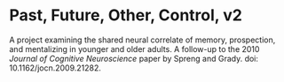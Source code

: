 # Past, Future, Other, Control, v2
 A project examining the shared neural correlate of memory, prospection, and mentalizing in
 younger and older adults. A follow-up to the 2010 *Journal of Cognitive Neuroscience* paper 
 by Spreng and Grady. doi: 10.1162/jocn.2009.21282.
